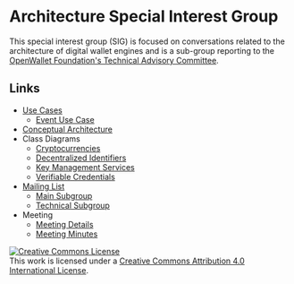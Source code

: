 # Architecture Special Interest Group
This special interest group (SIG) is focused on conversations related to the architecture of digital wallet engines and is a sub-group reporting to the [OpenWallet Foundation's Technical Advisory Committee](https://openwallet-foundation.github.io/tac).

## Links
* [Use Cases](./docs/use-cases/use-cases.md)
  * [Event Use Case](./docs/use-cases/event-use-case.md)
* [Conceptual Architecture](./docs/architecture/conceptual-architecture.md)
* Class Diagrams
  * [Cryptocurrencies](./docs/architecture/crypto-currencies.md)
  * [Decentralized Identifiers](./docs/architecture/decentralized-identifiers.md)
  * [Key Management Services](./docs/architecture/key-management-services.md)
  * [Verifiable Credentials](./docs/architecture/verifiable-credentials.md)
* [Mailing List](https://lists.openwallet.foundation/)
  * [Main Subgroup](https://lists.openwallet.foundation/g/main)
  * [Technical Subgroup](https://lists.openwallet.foundation/g/technical-discuss)
* Meeting
  * [Meeting Details](./meeting-details.md)
  * [Meeting Minutes](https://github.com/openwallet-foundation/architecture-task-force/wiki)

<a rel="license" href="http://creativecommons.org/licenses/by/4.0/"><img alt="Creative Commons License" style="border-width:0" src="https://i.creativecommons.org/l/by/4.0/80x15.png" /></a><br />This work is licensed under a <a rel="license" href="http://creativecommons.org/licenses/by/4.0/">Creative Commons Attribution 4.0 International License</a>.
